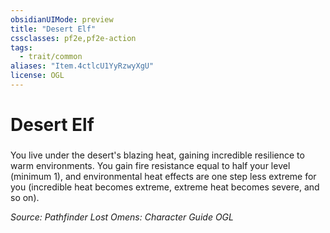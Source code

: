 ```yaml
---
obsidianUIMode: preview
title: "Desert Elf"
cssclasses: pf2e,pf2e-action
tags:
  - trait/common
aliases: "Item.4ctlcU1YyRzwyXgU"
license: OGL
---
```

# Desert Elf

### 






You live under the desert's blazing heat, gaining incredible resilience to warm environments. You gain fire resistance equal to half your level (minimum 1), and environmental heat effects are one step less extreme for you (incredible heat becomes extreme, extreme heat becomes severe, and so on).

*Source: Pathfinder Lost Omens: Character Guide*
*OGL*